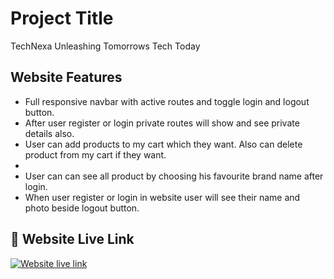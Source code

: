 
# Project Title

TechNexa
Unleashing Tomorrows Tech Today


## Website Features 

- Full responsive navbar with active routes and toggle login and logout button. 
- After user register or login private routes will show and see private details also.
- User can add products to my cart which they want. Also can delete product from my cart if they want.
- 
- User can can see all product by choosing his favourite brand name after login.
- When user register or login in website user will see their name and photo beside logout button.


## 🔗 Website Live Link
 [![Website live link](https://img.shields.io/badge/Event_Elegece-000?style=for-the-badge&logo=ko-fi&logoColor=white)](https://social-event-management-8b2c8.web.app/)

